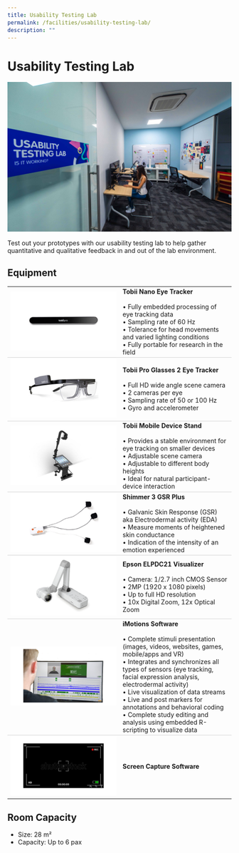 ```yaml
---
title: Usability Testing Lab
permalink: /facilities/usability-testing-lab/
description: ""
---
```

# Usability Testing Lab
![](/images/Facilities/Usability%20Testing%20Lab/Room.jpg)

Test out your prototypes with our usability testing lab to help gather quantitative and qualitative feedback in and out of the lab environment.

## Equipment
<table>
	<tbody><tr>
		<td style="width:50%; vertical-align:middle; border-bottom: 0.75px solid lightgrey"><img src="/images/Facilities/Usability%20Testing%20Lab/Tobii%20Nano%20Eye%20Tracker.jpg"></td>
		<td style="width:50%; vertical-align:middle; border-bottom: 0.75px solid lightgrey"><b>Tobii Nano Eye Tracker</b><br>
			<br>• Fully embedded processing of eye tracking data
			<br>• Sampling rate of 60 Hz 
			<br>• Tolerance for head movements and varied lighting conditions
			<br>• Fully portable for research in the field
		</td>
	</tr>
	<tr>
		<td style="width:50%; vertical-align:middle; border-bottom: 0.75px solid lightgrey"><img src="/images/Facilities/Usability%20Testing%20Lab/Tobii%20Pro%20Glasses%202%20Eye%20Tracker.jpg"></td>
		<td style="width:50%; vertical-align:middle; border-bottom: 0.75px solid lightgrey"><b>Tobii Pro Glasses 2 Eye Tracker</b><br>
			<br>• Full HD wide angle scene camera
			<br>• 2 cameras per eye
			<br>• Sampling rate of 50 or 100 Hz 
			<br>• Gyro and accelerometer
		</td>
	</tr>
	<tr>
		<td style="width:50%; vertical-align:middle; border-bottom: 0.75px solid lightgrey"><img src="/images/Facilities/Usability%20Testing%20Lab/Tobii%20Mobile%20Device%20Stand-new.jpg"></td>
		<td style="width:50%; vertical-align:middle; border-bottom: 0.75px solid lightgrey"><b>Tobii Mobile Device Stand</b><br>
			<br>• Provides a stable environment for eye tracking on smaller devices
			<br>• Adjustable scene camera
			<br>• Adjustable to different body heights
			<br>• Ideal for natural participant-device interaction
		</td>
	</tr>
	<tr>
		<td style="width:50%; vertical-align:middle; border-bottom: 0.75px solid lightgrey"><img src="/images/Facilities/Usability%20Testing%20Lab/Shimmer%203%20GSR%20Plus.png"></td>
		<td style="width:50%; vertical-align:middle; border-bottom: 0.75px solid lightgrey"><b>Shimmer 3 GSR Plus</b><br>
			<br>• Galvanic Skin Response (GSR) aka Electrodermal activity (EDA)
			<br>• Measure moments of heightened skin conductance
			<br>• Indication of the intensity of an emotion experienced
		</td>
	</tr>
	<tr>
		<td style="width:50%; vertical-align:middle; border-bottom: 0.75px solid lightgrey"><img src="/images/Facilities/Usability%20Testing%20Lab/Espon%20ELPDC21%20Visualizer.jpg"></td>
		<td style="width:50%; vertical-align:middle; border-bottom: 0.75px solid lightgrey"><b>Epson ELPDC21 Visualizer</b><br>
			<br>• Camera: 1/2.7 inch CMOS Sensor 
			<br>• 2MP (1920 x 1080 pixels)
			<br>• Up to full HD resolution
			<br>• 10x Digital Zoom, 12x Optical Zoom
		</td>
	</tr>
	<tr>
		<td style="width:50%; vertical-align:middle; border-bottom: 0.75px solid lightgrey"><img src="/images/Facilities/Usability%20Testing%20Lab/iMotions%20Software.png"></td>
		<td style="width:50%; vertical-align:middle; border-bottom: 0.75px solid lightgrey"><b>iMotions Software</b><br>
			<br>• Complete stimuli presentation (images, videos, websites, games, mobile/apps and VR)
			<br>• Integrates and synchronizes all types of sensors (eye tracking, facial expression analysis, electrodermal activity)
			<br>• Live visualization of data streams
			<br>• Live and post markers for annotations and behavioral coding
			<br>• Complete study editing and analysis using embedded R-scripting to visualize data
		</td>
	</tr>
	<tr>
		<td style="width:50%; vertical-align:middle;"><img src="/images/Facilities/Usability%20Testing%20Lab/screen%20recorder.png"></td>
		<td style="width:50%; vertical-align:middle;"><b>Screen Capture Software</b><br>
		</td>
	</tr>
</tbody></table>

## Room Capacity
* Size: 28 m²
* Capacity: Up to 6 pax
